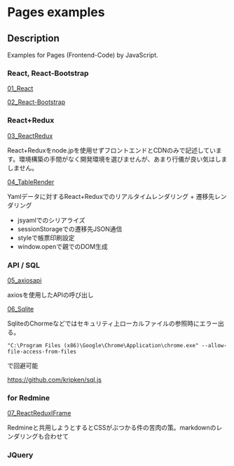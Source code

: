 # Pages examples

## Description

Examples for Pages (Frontend-Code) by JavaScript.

### React, React-Bootstrap

[01_React]("01_react.html")

[02_React-Bootstrap]("02_react-bootstrap.html")

### React+Redux

[03_ReactRedux]("03_ReactRedux.html")

React+Reduxをnode.jpを使用せずフロントエンドとCDNのみで記述しています。環境構築の手間がなく開発環境を選びませんが、あまり行儀が良い気はしましません。

[04_TableRender]("04_TableRender.html")

Yamlデータに対するReact+Reduxでのリアルタイムレンダリング + 遷移先レンダリング

- jsyamlでのシリアライズ
- sessionStorageでの遷移先JSON通信
- styleで帳票印刷設定
- window.openで親でのDOM生成

### API / SQL

[05_axiosapi]("05_axiosapi.html")

axiosを使用したAPIの呼び出し

[06_Sqlite]("06_sqlite.html")

SqliteのChormeなどではセキュリティ上ローカルファイルの参照時にエラー出る。

```
"C:\Program Files (x86)\Google\Chrome\Application\chrome.exe" --allow-file-access-from-files
```
で回避可能

https://github.com/kripken/sql.js

### for Redmine

[07_ReactReduxIFrame]("07_ReactReduxIFrame.html")

Redmineと共用しようとするとCSSがぶつかる件の苦肉の策。markdownのレンダリングも合わせて

### JQuery




